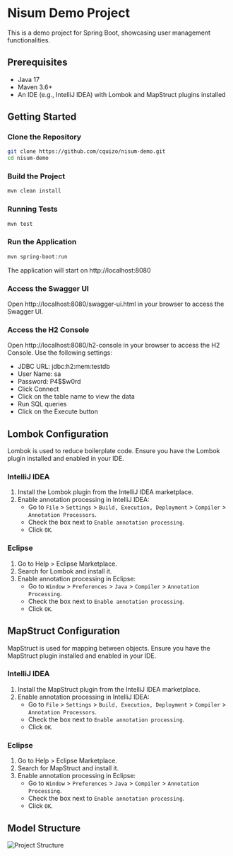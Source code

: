 # Nisum Demo Project

This is a demo project for Spring Boot, showcasing user management functionalities.

## Prerequisites

- Java 17
- Maven 3.6+
- An IDE (e.g., IntelliJ IDEA) with Lombok and MapStruct plugins installed

## Getting Started

### Clone the Repository

```sh
git clone https://github.com/cquizo/nisum-demo.git
cd nisum-demo
```

### Build the Project
```sh
mvn clean install
```  

### Running Tests
```sh
mvn test
```

### Run the Application
```sh
mvn spring-boot:run
```
The application will start on http://localhost:8080

### Access the Swagger UI
Open http://localhost:8080/swagger-ui.html in your browser to access the Swagger UI.

### Access the H2 Console
Open http://localhost:8080/h2-console in your browser to access the H2 Console. Use the following settings:
- JDBC URL: jdbc:h2:mem:testdb
- User Name: sa
- Password: P4$$w0rd
- Click Connect
- Click on the table name to view the data
- Run SQL queries
- Click on the Execute button

## Lombok Configuration
Lombok is used to reduce boilerplate code. Ensure you have the Lombok plugin installed and enabled in your IDE.

### IntelliJ IDEA
1. Install the Lombok plugin from the IntelliJ IDEA marketplace.
2. Enable annotation processing in IntelliJ IDEA:
    - Go to `File` > `Settings` > `Build, Execution, Deployment` > `Compiler` > `Annotation Processors`.
    - Check the box next to `Enable annotation processing`.
    - Click `OK`.

### Eclipse
1. Go to Help > Eclipse Marketplace.
2. Search for Lombok and install it.
3. Enable annotation processing in Eclipse:
    - Go to `Window` > `Preferences` > `Java` > `Compiler` > `Annotation Processing`.
    - Check the box next to `Enable annotation processing`.
    - Click `OK`.

## MapStruct Configuration
MapStruct is used for mapping between objects. Ensure you have the MapStruct plugin installed and enabled in your IDE.

### IntelliJ IDEA
1. Install the MapStruct plugin from the IntelliJ IDEA marketplace.
2. Enable annotation processing in IntelliJ IDEA:
    - Go to `File` > `Settings` > `Build, Execution, Deployment` > `Compiler` > `Annotation Processors`.
    - Check the box next to `Enable annotation processing`.
    - Click `OK`.

### Eclipse
1. Go to Help > Eclipse Marketplace.
2. Search for MapStruct and install it.
3. Enable annotation processing in Eclipse:
    - Go to `Window` > `Preferences` > `Java` > `Compiler` > `Annotation Processing`.
    - Check the box next to `Enable annotation processing`.
    - Click `OK`.

## Model Structure
![Project Structure](img/structure.png)
